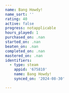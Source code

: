 ```yaml
---
name: Bang Howdy!
name_sort: ''
rating: 40
active: false
progress: notapplicable
hours_played: 1
purchased_on: .nan
started_on: .nan
beaten_on: .nan
completed_on: .nan
mastered_on: .nan
identifiers:
  - type: steam
    appid: '675810'
    name: Bang Howdy!
    synced_on: '2024-08-30'

---
```

